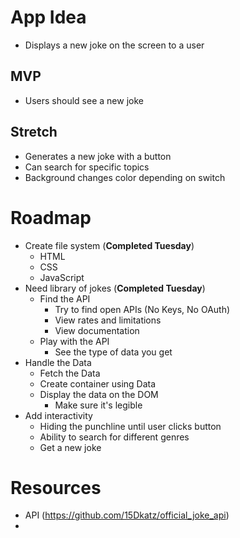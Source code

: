 # App Idea
- Displays a new joke on the screen to a user 

## MVP
- Users should see a new joke 

## Stretch
- Generates a new joke with a button 
- Can search for specific topics 
- Background changes color depending on switch

# Roadmap 
- Create file system (**Completed Tuesday**)
    - HTML
    - CSS
    - JavaScript 
- Need library of jokes (**Completed Tuesday**)
    - Find the API
        - Try to find open APIs (No Keys, No OAuth)
        - View rates and limitations 
        - View documentation 
    - Play with the API
        - See the type of data you get 
- Handle the Data
    - Fetch the Data
    - Create container using Data
    - Display the data on the DOM 
        - Make sure it's legible 
- Add interactivity
    - Hiding the punchline until user clicks button 
    - Ability to search for different genres 
    - Get a new joke

# Resources 
- API (https://github.com/15Dkatz/official_joke_api)
- 


